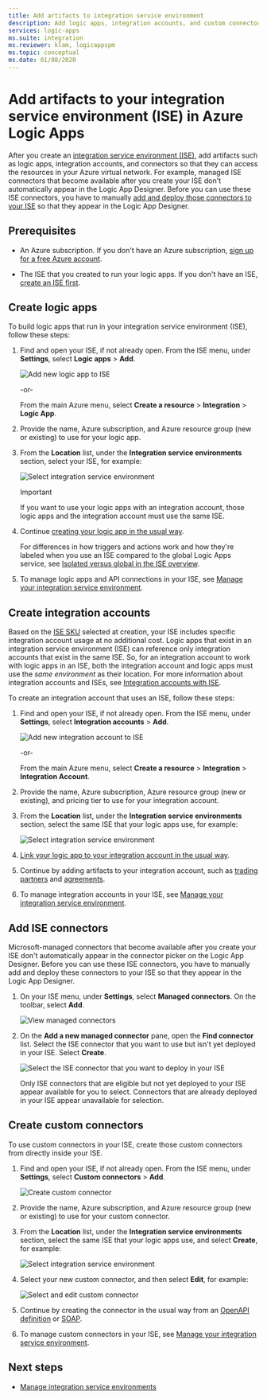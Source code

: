 ```yaml
---
title: Add artifacts to integration service environment
description: Add logic apps, integration accounts, and custom connectors to your integration service environment (ISE) to access Azure virtual networks (VNETs)
services: logic-apps
ms.suite: integration
ms.reviewer: klam, logicappspm
ms.topic: conceptual
ms.date: 01/08/2020
---
```


# Add artifacts to your integration service environment (ISE) in Azure Logic Apps

After you create an [integration service environment (ISE)](../logic-apps/connect-virtual-network-vnet-isolated-environment-overview.md), add artifacts such as logic apps, integration accounts, and connectors so that they can access the resources in your Azure virtual network. For example, managed ISE connectors that become available after you create your ISE don't automatically appear in the Logic App Designer. Before you can use these ISE connectors, you have to manually [add and deploy those connectors to your ISE](#add-ise-connectors-environment) so that they appear in the Logic App Designer.

## Prerequisites

* An Azure subscription. If you don't have an Azure subscription, [sign up for a free Azure account](https://azure.microsoft.com/free/).

* The ISE that you created to run your logic apps. If you don't have an ISE, [create an ISE first](../logic-apps/connect-virtual-network-vnet-isolated-environment.md).

<a name="create-logic-apps-environment"></a>

## Create logic apps

To build logic apps that run in your integration service environment (ISE), follow these steps:

1. Find and open your ISE, if not already open. From the ISE menu, under **Settings**, select **Logic apps** > **Add**.

   ![Add new logic app to ISE](./media/add-artifacts-integration-service-environment-ise/add-logic-app-to-ise.png)

   -or-

   From the main Azure menu, select **Create a resource** > **Integration** > **Logic App**.

1. Provide the name, Azure subscription, and Azure resource group (new or existing) to use for your logic app.

1. From the **Location** list, under the **Integration service environments** section, select your ISE, for example:

   ![Select integration service environment](./media/add-artifacts-integration-service-environment-ise/create-logic-app-with-integration-service-environment.png)

   > [!IMPORTANT]
   > If you want to use your logic apps with an integration account, 
   > those logic apps and the integration account must use the same ISE.

1. Continue [creating your logic app in the usual way](../logic-apps/quickstart-create-first-logic-app-workflow.md).

   For differences in how triggers and actions work and how they're labeled when you use an ISE compared to the global Logic Apps service, see [Isolated versus global in the ISE overview](../logic-apps/connect-virtual-network-vnet-isolated-environment-overview.md#difference).

1. To manage logic apps and API connections in your ISE, see [Manage your integration service environment](../logic-apps/ise-manage-integration-service-environment.md).

<a name="create-integration-account-environment"></a>

## Create integration accounts

Based on the [ISE SKU](../logic-apps/connect-virtual-network-vnet-isolated-environment-overview.md#ise-level) selected at creation, your ISE includes specific integration account usage at no additional cost. Logic apps that exist in an integration service environment (ISE) can reference only integration accounts that exist in the same ISE. So, for an integration account to work with logic apps in an ISE, both the integration account and logic apps must use the *same environment* as their location. For more information about integration accounts and ISEs, see [Integration accounts with ISE](connect-virtual-network-vnet-isolated-environment-overview.md#create-integration-account-environment).

To create an integration account that uses an ISE, follow these steps:

1. Find and open your ISE, if not already open. From the ISE menu, under **Settings**, select **Integration accounts** > **Add**.

   ![Add new integration account to ISE](./media/add-artifacts-integration-service-environment-ise/add-integration-account-to-ise.png)

   -or-

   From the main Azure menu, select **Create a resource** > **Integration** > **Integration Account**.

1. Provide the name, Azure subscription, Azure resource group (new or existing), and pricing tier to use for your integration account.

1. From the **Location** list, under the **Integration service environments** section, select the same ISE that your logic apps use, for example:

   ![Select integration service environment](./media/add-artifacts-integration-service-environment-ise/create-integration-account-with-integration-service-environment.png)

1. [Link your logic app to your integration account in the usual way](../logic-apps/logic-apps-enterprise-integration-create-integration-account.md#link-account).

1. Continue by adding artifacts to your integration account, such as [trading partners](../logic-apps/logic-apps-enterprise-integration-partners.md) and [agreements](../logic-apps/logic-apps-enterprise-integration-agreements.md).

1. To manage integration accounts in your ISE, see [Manage your integration service environment](../logic-apps/ise-manage-integration-service-environment.md).

<a name="add-ise-connectors-environment"></a>

## Add ISE connectors

Microsoft-managed connectors that become available after you create your ISE don't automatically appear in the connector picker on the Logic App Designer. Before you can use these ISE connectors, you have to manually add and deploy these connectors to your ISE so that they appear in the Logic App Designer.

1. On your ISE menu, under **Settings**, select **Managed connectors**. On the toolbar, select **Add**.

   ![View managed connectors](./media/add-artifacts-integration-service-environment-ise/ise-view-managed-connectors.png)

1. On the **Add a new managed connector** pane, open the **Find connector** list. Select the ISE connector that you want to use but isn't yet deployed in your ISE. Select **Create**.

   ![Select the ISE connector that you want to deploy in your ISE](./media/add-artifacts-integration-service-environment-ise/add-managed-connector.png)

   Only ISE connectors that are eligible but not yet deployed to your ISE appear available for you to select. Connectors that are already deployed in your ISE appear unavailable for selection.

<a name="create-custom-connectors-environment"></a>

## Create custom connectors

To use custom connectors in your ISE, create those custom connectors from directly inside your ISE.

1. Find and open your ISE, if not already open. From the ISE menu, under **Settings**, select **Custom connectors** > **Add**.

   ![Create custom connector](./media/add-artifacts-integration-service-environment-ise/add-custom-connector-to-ise.png)

1. Provide the name, Azure subscription, and Azure resource group (new or existing) to use for your custom connector.

1. From the **Location** list, under the **Integration service environments** section, select the same ISE that your logic apps use, and select **Create**, for example:

   ![Select integration service environment](./media/add-artifacts-integration-service-environment-ise/create-custom-connector-with-integration-service-environment.png)

1. Select your new custom connector, and then select **Edit**, for example:

   ![Select and edit custom connector](./media/add-artifacts-integration-service-environment-ise/edit-custom-connectors.png)

1. Continue by creating the connector in the usual way from an [OpenAPI definition](https://docs.microsoft.com/connectors/custom-connectors/define-openapi-definition#import-the-openapi-definition) or [SOAP](https://docs.microsoft.com/connectors/custom-connectors/create-register-logic-apps-soap-connector#2-define-your-connector).

1. To manage custom connectors in your ISE, see [Manage your integration service environment](../logic-apps/ise-manage-integration-service-environment.md).

## Next steps

* [Manage integration service environments](../logic-apps/ise-manage-integration-service-environment.md)

